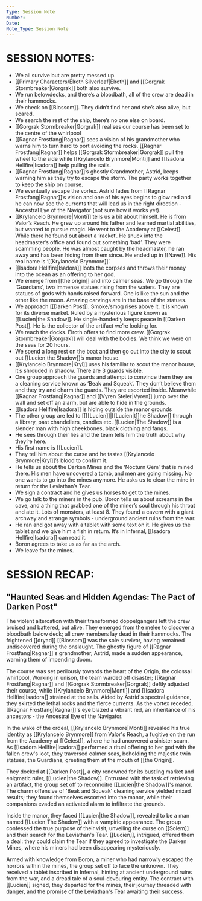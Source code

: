 ```yaml
---
Type: Session Note
Number: 
Date: 
Note_Type: Session Note
---
```

# SESSION NOTES:

- We all survive but are pretty messed up. 
- [[Primary Characters/Elroth Silverleaf|Elroth]] and [[Gorgrak Stormbreaker|Gorgrak]] both also survive.
- We run belowdecks, and there’s a bloodbath, all of the crew are dead in their hammocks.
- We check on [[Blossom]]. They didn’t find her and she’s also alive, but scared.
- We search the rest of the ship, there’s no one else on board.
- [[Gorgrak Stormbreaker|Gorgrak]] realises our course has been set to the centre of the whirlpool
- [[Ragnar Frostfang|Ragnar]] sees a vision of his grandmother who warns him to turn hard to port avoiding the rocks. [[Ragnar Frostfang|Ragnar]] helps [[Gorgrak Stormbreaker|Gorgrak]] pull the wheel to the side while [[Krylancelo Brynmore|Monti]] and [[Isadora Hellfire|Isadora]] help pulling the sails.
- [[Ragnar Frostfang|Ragnar]]’s ghostly Grandmother, Astrid, keeps warning him as they try to escape the storm. The party works together to keep the ship on course.
- We eventually escape the vortex. Astrid fades from [[Ragnar Frostfang|Ragnar]]’s vision and one of his eyes begins to glow red and he can now see the currents that will lead us in the right direction - Ancestral Eye of the Navigator (not sure how it works yet).
- [[Krylancelo Brynmore|Monti]] tells us a bit about himself. He is from Valor’s Reach. He grew up around his father and learned martial abilities, but wanted to pursue magic. He went to the Academy at [[Celest]]. While there he found out about a ‘racket’. He snuck into the headmaster’s office and found out something ‘bad’. They were scamming people. He was almost caught by the headmaster, he ran away and has been hiding from them since. He ended up in [[Nave]]. His real name is ‘[[Krylancelo Brynmore]]’.
- [[Isadora Hellfire|Isadora]] loots the corpses and throws their money into the ocean as an offering to her god.
- We emerge from [[the origin]] and into calmer seas. We go through the ‘Guardians’, two immense statues rising from the waters. They are statues of gods with hands raised forward. One is like the sun and the other like the moon. Amazing carvings are in the base of the statues.
- We approach [[Darken Post]]. Smoke/smog rises above it. It is known for its diverse market. Ruled by a mysterious figure known as [[Lucien|the Shadow]]. He single-handedly keeps peace in [[Darken Post]]. He is the collector of the artifact we’re looking for.
- We reach the docks. Elroth offers to find more crew. [[Gorgrak Stormbreaker|Gorgrak]] will deal with the bodies. We think we were on the seas for 20 hours.
- We spend a long rest on the boat and then go out into the city to scout out [[Lucien|the Shadow]]’s manor house.
- [[Krylancelo Brynmore|Kryl]] uses his familiar to scout the manor house, it’s shrouded in shadow. There are 3 guards visible.
- One group approach the guards and attempt to convince them they are a cleaning service known as ‘Beak and Squeak’. They don’t believe them and they try and charm the guards. They are escorted inside. Meanwhile [[Ragnar Frostfang|Ragnar]] and [[Vyren Steler|Vyren]] jump over the wall and set off an alarm, but are able to hide in the grounds.
- [[Isadora Hellfire|Isadora]] is hiding outside the manor grounds
- The other group are led to [[[[Lucien]]|[[Lucien|t]]he Shadow]] through a library, past chandeliers, candles etc. [[Lucien|The Shadow]] is a slender man with high cheekbones, black clothing and fangs.
- He sees through their lies and the team tells him the truth about why they’re here.
- His first name is [[Lucien]].
- They tell him about the curse and he tastes [[Krylancelo Brynmore|Kryl]]’s blood to confirm it. 
- He tells us about the Darken Mines and the ‘Nocturn Gem’ that is mined there. His men have uncovered a tomb, and men are going missing. No one wants to go into the mines anymore. He asks us to clear the mine in return for the Leviathan’s Tear.
- We sign a contract and he gives us horses to get to the mines.
- We go talk to the miners in the pub. Boron tells us about screams in the cave, and a thing that grabbed one of the miner’s soul through his throat and ate it. Lots of monsters, at least 8. They found a cavern with a giant archway and strange symbols - underground ancient ruins from the war.
- He ran and got away with a tablet with some text on it. He gives us the tablet and we give him a fish in return. It’s in Infernal, [[Isadora Hellfire|Isadora]] can read it.
- Boron agrees to take us as far as the arch.
- We leave for the mines.

# SESSION RECAP:
## "Haunted Seas and Hidden Agendas: The Pact of Darken Post"

The violent altercation with their transformed doppelgangers left the crew bruised and battered, but alive. They emerged from the melee to discover a bloodbath below deck; all crew members lay dead in their hammocks. The frightened [[dryad]] [[Blossom]] was the sole survivor, having remained undiscovered during the onslaught. The ghostly figure of [[Ragnar Frostfang|Ragnar]]'s grandmother, Astrid, made a sudden appearance, warning them of impending doom.

The course was set perilously towards the heart of the Origin, the colossal whirlpool. Working in unison, the team warded off disaster; [[Ragnar Frostfang|Ragnar]] and [[Gorgrak Stormbreaker|Gorgrak]] deftly adjusted their course, while [[Krylancelo Brynmore|Monti]] and [[Isadora Hellfire|Isadora]] strained at the sails. Aided by Astrid's spectral guidance, they skirted the lethal rocks and the fierce currents. As the vortex receded, [[Ragnar Frostfang|Ragnar]]'s eye blazed a vibrant red, an inheritance of his ancestors - the Ancestral Eye of the Navigator.

In the wake of the ordeal, [[Krylancelo Brynmore|Monti]] revealed his true identity as [[Krylancelo Brynmore]] from Valor's Reach, a fugitive on the run from the Academy at [[Celest]], where he had uncovered a sinister scam. As [[Isadora Hellfire|Isadora]] performed a ritual offering to her god with the fallen crew's loot, they traversed calmer seas, beholding the majestic twin statues, the Guardians, greeting them at the mouth of [[the Origin]].
  
They docked at [[Darken Post]], a city renowned for its bustling market and enigmatic ruler, [[Lucien|the Shadow]]. Entrusted with the task of retrieving an artifact, the group set off to reconnoitre [[Lucien|the Shadow]]'s manor. The charm offensive of 'Beak and Squeak' cleaning service yielded mixed results; they found themselves escorted into the manor, while their companions evaded an activated alarm to infiltrate the grounds.

Inside the manor, they faced [[Lucien|the Shadow]], revealed to be a man named [[Lucien|The Shadow]] with a vampiric appearance. The group confessed the true purpose of their visit, unveiling the curse on [[Solem]] and their search for the Leviathan's Tear. [[Lucien]], intrigued, offered them a deal: they could claim the Tear if they agreed to investigate the Darken Mines, where his miners had been disappearing mysteriously.

Armed with knowledge from Boron, a miner who had narrowly escaped the horrors within the mines, the group set off to face the unknown. They received a tablet inscribed in Infernal, hinting at ancient underground ruins from the war, and a dread tale of a soul-devouring entity. The contract with [[Lucien]] signed, they departed for the mines, their journey threaded with danger, and the promise of the Leviathan's Tear awaiting their success.